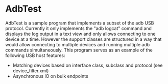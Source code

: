 # AdbTest
AdbTest is a sample program that implements a subset of the adb USB protocol.
Currently it only implements the "adb logcat" command and displays the log
output in a text view and only allows connecting to one device at a time.
However the support classes are structured in a way that would allow
connecting to multiple devices and running multiple adb commands simultaneously.
This program serves as an example of the following USB host features:
- Matching devices based on interface class, subclass and protocol (see device_filter.xml)
- Asynchronous IO on bulk endpoints
